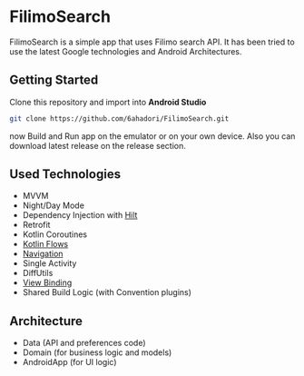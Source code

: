 # FilimoSearch
FilimoSearch is a simple app that uses Filimo search API. It has been tried to use the latest Google technologies and Android Architectures.

## Getting Started
Clone this repository and import into **Android Studio**
```bash
git clone https://github.com/6ahadori/FilimoSearch.git
```

now Build and Run app on the emulator or on your own device.
Also you can download latest release on the release section.

## Used Technologies
*   MVVM
*   Night/Day Mode
*   Dependency Injection with [Hilt](https://developer.android.com/training/dependency-injection/hilt-android)
*   Retrofit
*   Kotlin Coroutines
*   [Kotlin Flows](https://developer.android.com/kotlin/flow)
*   [Navigation](https://developer.android.com/guide/navigation)
*   Single Activity
*   DiffUtils
*   [View Binding](https://developer.android.com/topic/libraries/view-binding)
*   Shared Build Logic (with Convention plugins)

## Architecture
*   Data (API and preferences code)
*   Domain (for business logic and models)
*   AndroidApp (for UI logic)

